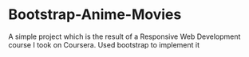 # Bootstrap-Anime-Movies

A simple project which is the result of a Responsive Web Development course I took on Coursera. Used bootstrap to implement it
